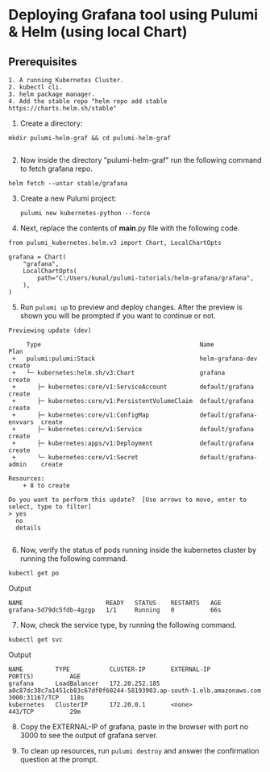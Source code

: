 # Deploying Grafana tool using Pulumi & Helm (using local Chart) 

## Prerequisites
```
1. A running Kubernetes Cluster.
2. kubectl cli.
3. helm package manager.
4. Add the stable repo "helm repo add stable https://charts.helm.sh/stable"

```

1. Create a directory:

```
mkdir pulumi-helm-graf && cd pulumi-helm-graf
    
```
2. Now inside the directory "pulumi-helm-graf" run the following command to fetch grafana repo.
```
helm fetch --untar stable/grafana

```
3. Create a new Pulumi project:

    ```
    pulumi new kubernetes-python --force
    
    ```
4. Next, replace the contents of __main__.py file with the following code.
```
from pulumi_kubernetes.helm.v3 import Chart, LocalChartOpts

grafana = Chart(
    "grafana",
    LocalChartOpts(
        path="C:/Users/kunal/pulumi-tutorials/helm-grafana/grafana",
    ),
)

```

5. Run `pulumi up` to preview and deploy changes.  After the preview is shown you will be
    prompted if you want to continue or not.
```
Previewing update (dev)

     Type                                            Name                     Plan
 +   pulumi:pulumi:Stack                             helm-grafana-dev         create
 +   └─ kubernetes:helm.sh/v3:Chart                  grafana                  create
 +      ├─ kubernetes:core/v1:ServiceAccount         default/grafana          create
 +      ├─ kubernetes:core/v1:PersistentVolumeClaim  default/grafana          create
 +      ├─ kubernetes:core/v1:ConfigMap              default/grafana-envvars  create
 +      ├─ kubernetes:core/v1:Service                default/grafana          create
 +      ├─ kubernetes:apps/v1:Deployment             default/grafana          create
 +      └─ kubernetes:core/v1:Secret                 default/grafana-admin    create

Resources:
    + 8 to create

Do you want to perform this update?  [Use arrows to move, enter to select, type to filter]
> yes
  no
  details
  
```

6. Now, verify the status of pods running inside the kubernetes cluster by running the following command.

```
kubectl get po

```
Output
```
NAME                       READY   STATUS    RESTARTS   AGE
grafana-5d79dc5fdb-4gzgp   1/1     Running   0          66s

```
7. Now, check the service type, by running the following command.
```
kubectl get svc

```
Output
```
NAME         TYPE           CLUSTER-IP       EXTERNAL-IP                                                              PORT(S)          AGE
grafana      LoadBalancer   172.20.252.185   a0c87dc38c7a1451cb83c67df0f60244-58193903.ap-south-1.elb.amazonaws.com   3000:31167/TCP   118s
kubernetes   ClusterIP      172.20.0.1       <none>                                                                   443/TCP          29m

```
8. Copy the EXTERNAL-IP of grafana, paste in the browser with port no 3000 to see the output of grafana server.

9. To clean up resources, run `pulumi destroy` and answer the confirmation question at the prompt.

